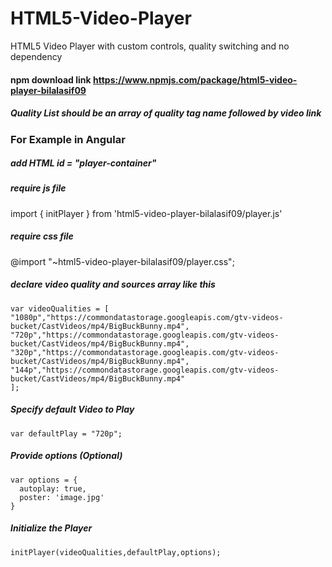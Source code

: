# HTML5-Video-Player

HTML5 Video Player with custom controls, quality switching and no dependency

#### npm download link https://www.npmjs.com/package/html5-video-player-bilalasif09
##### Quality List should be an array of quality tag name followed by video link


### For Example in Angular

##### add HTML id = "player-container"

##### require js file
import { initPlayer } from 'html5-video-player-bilalasif09/player.js'

##### require css file
@import "~html5-video-player-bilalasif09/player.css";

##### declare video quality and sources array like this

    var videoQualities = [
    "1080p","https://commondatastorage.googleapis.com/gtv-videos-bucket/CastVideos/mp4/BigBuckBunny.mp4",
    "720p","https://commondatastorage.googleapis.com/gtv-videos-bucket/CastVideos/mp4/BigBuckBunny.mp4",
    "320p","https://commondatastorage.googleapis.com/gtv-videos-bucket/CastVideos/mp4/BigBuckBunny.mp4",
    "144p","https://commondatastorage.googleapis.com/gtv-videos-bucket/CastVideos/mp4/BigBuckBunny.mp4"
    ];

##### Specify default Video to Play

    var defaultPlay = "720p";

##### Provide options (Optional)

    var options = {
      autoplay: true,
      poster: 'image.jpg'
    }

##### Initialize the Player
    initPlayer(videoQualities,defaultPlay,options);
